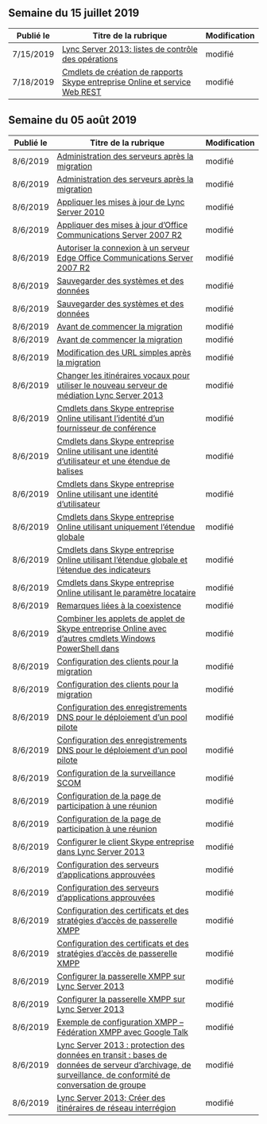 <!-- This file is generated automatically each week. Changes made to this file will be overwritten.-->




## <a name="week-of-july-15-2019"></a>Semaine du 15 juillet 2019


| Publié le |Titre de la rubrique | Modification |
|------|------------|--------|
| 7/15/2019 | [Lync Server 2013: listes de contrôle des opérations](/LyncServer/lync-server-2013-operations-checklists) | modifié |
| 7/18/2019 | [Cmdlets de création de rapports Skype entreprise Online et service Web REST](/LyncServer/the-skype-for-business-online-reporting-cmdlets-and-rest-web-service) | modifié |


## <a name="week-of-august-05-2019"></a>Semaine du 05 août 2019


| Publié le |Titre de la rubrique | Modification |
|------|------------|--------|
| 8/6/2019 | [Administration des serveurs après la migration](/LyncServer/administering-servers-after-migration) | modifié |
| 8/6/2019 | [Administration des serveurs après la migration](/LyncServer/administering-servers-after-migration_1) | modifié |
| 8/6/2019 | [Appliquer les mises à jour de Lync Server 2010](/LyncServer/apply-lync-server-2010-updates) | modifié |
| 8/6/2019 | [Appliquer des mises à jour d’Office Communications Server 2007 R2](/LyncServer/apply-office-communications-server-2007-r2-updates) | modifié |
| 8/6/2019 | [Autoriser la connexion à un serveur Edge Office Communications Server 2007 R2](/LyncServer/authorize-connection-to-office-communications-server-2007-r2-edge-server) | modifié |
| 8/6/2019 | [Sauvegarder des systèmes et des données](/LyncServer/back-up-systems-and-data) | modifié |
| 8/6/2019 | [Sauvegarder des systèmes et des données](/LyncServer/back-up-systems-and-data_1) | modifié |
| 8/6/2019 | [Avant de commencer la migration](/LyncServer/before-you-begin-the-migration) | modifié |
| 8/6/2019 | [Avant de commencer la migration](/LyncServer/before-you-begin-the-migration_1) | modifié |
| 8/6/2019 | [Modification des URL simples après la migration](/LyncServer/change-simple-urls-after-migration) | modifié |
| 8/6/2019 | [Changer les itinéraires vocaux pour utiliser le nouveau serveur de médiation Lync Server 2013](/LyncServer/change-voice-routes-to-use-the-new-lync-server-2013-mediation-server) | modifié |
| 8/6/2019 | [Cmdlets dans Skype entreprise Online utilisant l’identité d’un fournisseur de conférence](/LyncServer/cmdlets-in-skype-for-business-online-that-use-a-conferencing-provider-identity) | modifié |
| 8/6/2019 | [Cmdlets dans Skype entreprise Online utilisant une identité d’utilisateur et une étendue de balises](/LyncServer/cmdlets-in-skype-for-business-online-that-use-a-user-identity-and-the-tag-scope) | modifié |
| 8/6/2019 | [Cmdlets dans Skype entreprise Online utilisant une identité d’utilisateur](/LyncServer/cmdlets-in-skype-for-business-online-that-use-a-user-identity) | modifié |
| 8/6/2019 | [Cmdlets dans Skype entreprise Online utilisant uniquement l’étendue globale](/LyncServer/cmdlets-in-skype-for-business-online-that-use-only-the-global-scope) | modifié |
| 8/6/2019 | [Cmdlets dans Skype entreprise Online utilisant l’étendue globale et l’étendue des indicateurs](/LyncServer/cmdlets-in-skype-for-business-online-that-use-the-global-scope-and-the-tag-scope) | modifié |
| 8/6/2019 | [Cmdlets dans Skype entreprise Online utilisant le paramètre locataire](/LyncServer/cmdlets-in-skype-for-business-online-that-use-the-tenant-parameter) | modifié |
| 8/6/2019 | [Remarques liées à la coexistence](/LyncServer/coexistence-considerations) | modifié |
| 8/6/2019 | [Combiner les applets de applet de Skype entreprise Online avec d’autres cmdlets Windows PowerShell dans](/LyncServer/combining-skype-for-business-online-cmdlets-with-other-windows-powershell-cmdlets-in) | modifié |
| 8/6/2019 | [Configuration des clients pour la migration](/LyncServer/configure-clients-for-migration) | modifié |
| 8/6/2019 | [Configuration des clients pour la migration](/LyncServer/configure-clients-for-migration_1) | modifié |
| 8/6/2019 | [Configuration des enregistrements DNS pour le déploiement d’un pool pilote](/LyncServer/configure-dns-records-for-pilot-pool-deployment) | modifié |
| 8/6/2019 | [Configuration des enregistrements DNS pour le déploiement d’un pool pilote](/LyncServer/configure-dns-records-for-pilot-pool-deployment_1) | modifié |
| 8/6/2019 | [Configuration de la surveillance SCOM](/LyncServer/configure-scom-monitoring) | modifié |
| 8/6/2019 | [Configuration de la page de participation à une réunion](/LyncServer/configure-the-meeting-join-page) | modifié |
| 8/6/2019 | [Configuration de la page de participation à une réunion](/LyncServer/configure-the-meeting-join-page_1) | modifié |
| 8/6/2019 | [Configurer le client Skype entreprise dans Lync Server 2013](/LyncServer/configure-the-skype-for-business-client-in-lync-server-2013) | modifié |
| 8/6/2019 | [Configuration des serveurs d’applications approuvées](/LyncServer/configure-trusted-application-servers) | modifié |
| 8/6/2019 | [Configuration des serveurs d’applications approuvées](/LyncServer/configure-trusted-application-servers_1) | modifié |
| 8/6/2019 | [Configuration des certificats et des stratégies d’accès de passerelle XMPP](/LyncServer/configure-xmpp-gateway-access-policies-and-certificates) | modifié |
| 8/6/2019 | [Configuration des certificats et des stratégies d’accès de passerelle XMPP](/LyncServer/configure-xmpp-gateway-access-policies-and-certificates_1) | modifié |
| 8/6/2019 | [Configurer la passerelle XMPP sur Lync Server 2013](/LyncServer/configure-xmpp-gateway-on-lync-server-2013) | modifié |
| 8/6/2019 | [Configurer la passerelle XMPP sur Lync Server 2013](/LyncServer/configure-xmpp-gateway-on-lync-server-2013_1) | modifié |
| 8/6/2019 | [Exemple de configuration XMPP – Fédération XMPP avec Google Talk](/LyncServer/lync-server-2013-example-xmpp-configuration-%E2%80%93-xmpp-federation-with-google-talk) | modifié |
| 8/6/2019 | [Lync Server 2013 : protection des données en transit : bases de données de serveur d’archivage, de surveillance, de conformité de conversation de groupe](/LyncServer/lync-server-2013-protecting-data-in-transit-%E2%80%93-archiving-monitoring-group-chat-compliance-server-databases) | modifié |
| 8/6/2019 | [Lync Server 2013; Créer des itinéraires de réseau interrégion](/LyncServer/lync-server-2013;-create-network-interregion-routes) | modifié |
